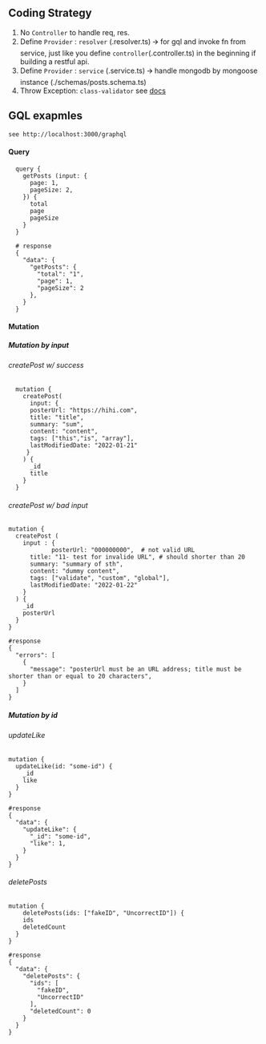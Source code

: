 
## Coding Strategy
1. No `Controller` to handle req, res.
2. Define `Provider` : `resolver` (.resolver.ts) 🡪 for gql and invoke fn from service, just like you define `controller`(.controller.ts) in the beginning if building a restful api.
3. Define `Provider` : `service` (.service.ts) 🡪 handle mongodb by mongoose instance (./schemas/posts.schema.ts)
4. Throw Exception: `class-validator` see [docs](https://docs.nestjs.com/pipes#class-validator)

## GQL exapmles
    see http://localhost:3000/graphql

#### Query
```gql
  query {
    getPosts (input: {
      page: 1,
      pageSize: 2,
    }) {
      total
      page
      pageSize
    }
  }

  # response
  {
    "data": {
      "getPosts": {
        "total": "1",
        "page": 1,
        "pageSize": 2
      },
    }
  }
```

#### Mutation

##### Mutation by input
###### createPost w/ success
```gql
  mutation {
    createPost( 
      input: {
      posterUrl: "https://hihi.com",
      title: "title",
      summary: "sum",
      content: "content",
      tags: ["this","is", "array"],
      lastModifiedDate: "2022-01-21"
     }
    ) {
      _id
      title
    }
  }
```
###### createPost w/ bad input
```gql
mutation {
  createPost (
    input : {
			posterUrl: "000000000",  # not valid URL
      title: "11- test for invalide URL", # should shorter than 20
      summary: "summary of sth",
      content: "dummy content",
      tags: ["validate", "custom", "global"],
      lastModifiedDate: "2022-01-22"
    }
  ) {
    _id
    posterUrl
  }
}

#response
{
  "errors": [
    {
      "message": "posterUrl must be an URL address; title must be shorter than or equal to 20 characters",
    }
  ]
}
```

##### Mutation by id
###### updateLike
```gql
mutation {
  updateLike(id: "some-id") {
    _id
    like
  }
}

#response
{
  "data": {
    "updateLike": {
      "_id": "some-id",
      "like": 1,
    }
  }
}
```

###### deletePosts
```gql
mutation {
	deletePosts(ids: ["fakeID", "UncorrectID"]) {
    ids
    deletedCount
  } 
}

#response
{
  "data": {
    "deletePosts": {
      "ids": [
        "fakeID",
        "UncorrectID"
      ],
      "deletedCount": 0
    }
  }
}
```